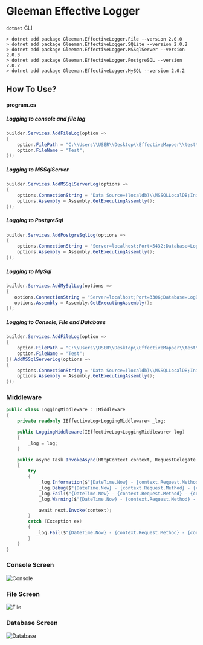 # Gleeman Effective Logger

`dotnet` CLI
```
> dotnet add package Gleeman.EffectiveLogger.File --version 2.0.0
> dotnet add package Gleeman.EffectiveLogger.SQLite --version 2.0.2
> dotnet add package Gleeman.EffectiveLogger.MSSqlServer --version 2.0.3
> dotnet add package Gleeman.EffectiveLogger.PostgreSQL --version 2.0.2
> dotnet add package Gleeman.EffectiveLogger.MySQL --version 2.0.2

```
## How To Use?

#### program.cs

##### Logging to console and file log
```csharp
builder.Services.AddFileLog(option =>
{
    option.FilePath = "C:\\Users\\USER\\Desktop\\EffectiveMapper\\test\\Test.Api\\FileLog";
    option.FileName = "Test";
});
```
##### Logging to MSSqlServer
```csharp
builder.Services.AddMSSqlServerLog(options =>
{
    options.ConnectionString = "Data Source=(localdb)\\MSSQLLocalDB;Initial Catalog=LogDb;Integrated Security=True;Trust Server Certificate=False;";
    options.Assembly = Assembly.GetExecutingAssembly();
});
```

##### Logging to PostgreSql
```csharp
builder.Services.AddPostgreSqlLog(options =>
{
    options.ConnectionString = "Server=localhost;Port=5432;Database=LogDb;UserId=postgre;Password=postgre123;";
    options.Assembly = Assembly.GetExecutingAssembly();
});
```

##### Logging to MySql
```csharp
builder.Services.AddMySqlLog(options =>
{
   options.ConnectionString = "Server=localhost;Port=3306;Database=LogDb;user=root;password=123456;";
   options.Assembly = Assembly.GetExecutingAssembly();
});
```
##### Logging to Console, File and Database
```csharp
builder.Services.AddFileLog(option =>
{
    option.FilePath = "C:\\Users\\USER\\Desktop\\EffectiveMapper\\test\\Test.Api\\FileLog";
    option.FileName = "Test";
}).AddMSSqlServerLog(options =>
{
    options.ConnectionString = "Data Source=(localdb)\\MSSQLLocalDB;Initial Catalog=LogDb;Integrated Security=True;Trust Server Certificate=False;";
    options.Assembly = Assembly.GetExecutingAssembly();
});
```


### Middleware
```csharp
public class LoggingMiddleware : IMiddleware
{
    private readonly IEffectiveLog<LoggingMiddleware> _log;

    public LoggingMiddleware(IEffectiveLog<LoggingMiddleware> log)
    {
        _log = log;
    }

    public async Task InvokeAsync(HttpContext context, RequestDelegate next)
    {
        try
        {
            _log.Information($"{DateTime.Now} - {context.Request.Method} - {context.Request.Path} - {context.Response.StatusCode}");
            _log.Debug($"{DateTime.Now} - {context.Request.Method} - {context.Request.Path} - {context.Response.StatusCode}");
            _log.Fail($"{DateTime.Now} - {context.Request.Method} - {context.Request.Path} - {context.Response.StatusCode}");
            _log.Warning($"{DateTime.Now} - {context.Request.Method} - {context.Request.Path} - {context.Response.StatusCode}");

            await next.Invoke(context);
        }
        catch (Exception ex)
        {
           _log.Fail($"{DateTime.Now} - {context.Request.Method} - {context.Request.Path} - {context.Response.StatusCode} - {ex.Message}");
        }
    }
}
```
### Console Screen
![Console](https://github.com/oznakdn/EffectiveLogger/assets/79724084/3bf0e989-643e-4652-825d-8634d19b75c5)

### File Screen
![File](https://github.com/oznakdn/EffectiveLogger/assets/79724084/186199f3-f36e-4683-8911-823dd70f1d9f)

### Database Screen
![Database](https://github.com/oznakdn/EffectiveLogger/assets/79724084/f7235067-10a9-462f-9b24-d44db017b653)



